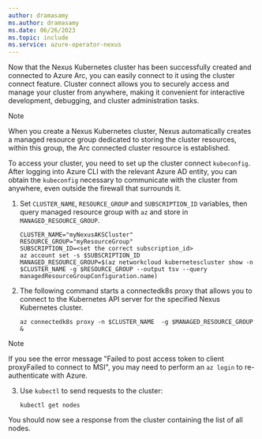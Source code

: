 ```yaml
---
author: dramasamy
ms.author: dramasamy
ms.date: 06/26/2023
ms.topic: include
ms.service: azure-operator-nexus
---
```


Now that the Nexus Kubernetes cluster has been successfully created and connected to Azure Arc, you can easily connect to it using the cluster connect feature. Cluster connect allows you to securely access and manage your cluster from anywhere, making it convenient for interactive development, debugging, and cluster administration tasks.

> [!NOTE]
> When you create a Nexus Kubernetes cluster, Nexus automatically creates a managed resource group dedicated to storing the cluster resources, within this group, the Arc connected cluster resource is established.

To access your cluster, you need to set up the cluster connect `kubeconfig`. After logging into Azure CLI with the relevant Azure AD entity, you can obtain the `kubeconfig` necessary to communicate with the cluster from anywhere, even outside the firewall that surrounds it.

1. Set `CLUSTER_NAME`, `RESOURCE_GROUP` and `SUBSCRIPTION_ID` variables, then query managed resource group with `az` and store in `MANAGED_RESOURCE_GROUP`.
    ```
    CLUSTER_NAME="myNexusAKSCluster"
    RESOURCE_GROUP="myResourceGroup"
    SUBSCRIPTION_ID=<set the correct subscription_id>
    az account set -s $SUBSCRIPTION_ID
    MANAGED_RESOURCE_GROUP=$(az networkcloud kubernetescluster show -n $CLUSTER_NAME -g $RESOURCE_GROUP --output tsv --query managedResourceGroupConfiguration.name)
    ```
2. The following command starts a connectedk8s proxy that allows you to connect to the Kubernetes API server for the specified Nexus Kubernetes cluster.
    ```azurecli
    az connectedk8s proxy -n $CLUSTER_NAME  -g $MANAGED_RESOURCE_GROUP &
    ```

> [!NOTE]
> If you see the error message "Failed to post access token to client proxyFailed to connect to MSI", you may need to perform an `az login` to re-authenticate with Azure.

3. Use `kubectl` to send requests to the cluster:

   ```console
   kubectl get nodes
   ```

You should now see a response from the cluster containing the list of all nodes.